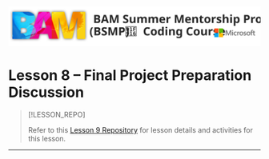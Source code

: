 ![](/_media/logos/bsmp_coders_banner.svg)

# Lesson 8 – Final Project Preparation Discussion   <!-- {docsify-ignore-all} -->

> [!LESSON_REPO]
>
> Refer to this <i class="fab fa-github"></i> [Lesson 9 Repository](https://github.com/BSMP-Coders/advanced-intro-githubcopilot) for lesson details and activities for this lesson.


-----
